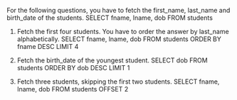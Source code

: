 For the following questions, you have to fetch the first_name, last_name and birth_date of the students.
    SELECT fname, lname, dob FROM students

1.  Fetch the first four students. You have to order the answer by last_name alphabetically.
    SELECT fname, lname, dob FROM students ORDER BY fname DESC LIMIT 4

2. Fetch the birth_date of the youngest student.
    SELECT dob FROM students ORDER BY dob DESC LIMIT 1

3. Fetch three students, skipping the first two students.
    SELECT fname, lname, dob FROM students OFFSET 2